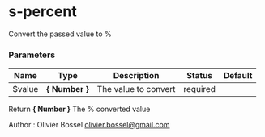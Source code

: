 # s-percent

Convert the passed value to %



### Parameters
Name  |  Type  |  Description  |  Status  |  Default
------------  |  ------------  |  ------------  |  ------------  |  ------------
$value  |  **{ Number }**  |  The value to convert  |  required  |

Return **{ Number }** The % converted value

Author : Olivier Bossel [olivier.bossel@gmail.com](mailto:olivier.bossel@gmail.com)